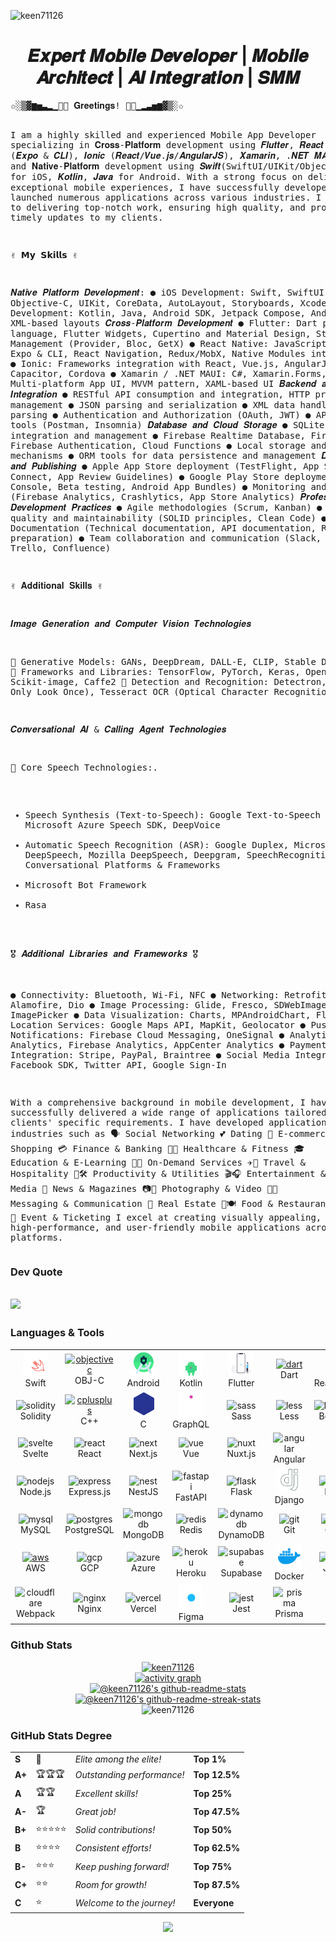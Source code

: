 <p align="left"> <img src="https://komarev.com/ghpvc/?username=keen71126&label=Profile%20views&color=0e75b6&style=flat" alt="keen71126" /> </p>

<h1 align="center">𝑬𝒙𝒑𝒆𝒓𝒕 𝑴𝒐𝒃𝒊𝒍𝒆 𝑫𝒆𝒗𝒆𝒍𝒐𝒑𝒆𝒓 | 𝑴𝒐𝒃𝒊𝒍𝒆 𝑨𝒓𝒄𝒉𝒊𝒕𝒆𝒄𝒕 | 𝑨𝑰 𝑰𝒏𝒕𝒆𝒈𝒓𝒂𝒕𝒊𝒐𝒏 | 𝑺𝑴𝑴</h1>

<div>
<pre>✩░▒▓▆▅▃▂▁👋😀 𝐆𝐫𝐞𝐞𝐭𝐢𝐧𝐠𝐬! 👋😄▁▂▃▅▆▓▒░✩

I am a highly skilled and experienced Mobile App Developer specializing in 𝐂𝐫𝐨𝐬𝐬-𝐏𝐥𝐚𝐭𝐟𝐨𝐫𝐦 development using 𝑭𝒍𝒖𝒕𝒕𝒆𝒓, 𝑹𝒆𝒂𝒄𝒕 𝑵𝒂𝒕𝒊𝒗𝒆 (𝑬𝒙𝒑𝒐 & 𝑪𝑳𝑰), 𝑰𝒐𝒏𝒊𝒄 (𝑹𝒆𝒂𝒄𝒕/𝑽𝒖𝒆.𝒋𝒔/𝑨𝒏𝒈𝒖𝒍𝒂𝒓𝑱𝑺), 𝑿𝒂𝒎𝒂𝒓𝒊𝒏, .𝑵𝑬𝑻 𝑴𝑨𝑼𝑰, and 𝐍𝐚𝐭𝐢𝐯𝐞-𝐏𝐥𝐚𝐭𝐟𝐨𝐫𝐦 development using 𝑺𝒘𝒊𝒇𝒕(SwiftUI/UIKit/Objective-C) for iOS, 𝑲𝒐𝒕𝒍𝒊𝒏, 𝑱𝒂𝒗𝒂 for Android. With a strong focus on delivering exceptional mobile experiences, I have successfully developed and launched numerous applications across various industries. I am dedicated to delivering top-notch work, ensuring high quality, and providing timely updates to my clients.

✌ 𝗠𝘆 𝗦𝗸𝗶𝗹𝗹𝘀 ✌

𝑵𝒂𝒕𝒊𝒗𝒆 𝑷𝒍𝒂𝒕𝒇𝒐𝒓𝒎 𝑫𝒆𝒗𝒆𝒍𝒐𝒑𝒎𝒆𝒏𝒕:
● iOS Development: Swift, SwiftUI, Objective-C, UIKit, CoreData, AutoLayout, Storyboards, Xcode
● Android Development: Kotlin, Java, Android SDK, Jetpack Compose, Android Studio, XML-based layouts
𝑪𝒓𝒐𝒔𝒔-𝑷𝒍𝒂𝒕𝒇𝒐𝒓𝒎 𝑫𝒆𝒗𝒆𝒍𝒐𝒑𝒎𝒆𝒏𝒕
● Flutter: Dart programming language, Flutter Widgets, Cupertino and Material Design, State Management (Provider, Bloc, GetX)
● React Native: JavaScript/TypeScript, Expo & CLI, React Navigation, Redux/MobX, Native Modules integration
● Ionic: Frameworks integration with React, Vue.js, AngularJS, Capacitor, Cordova
● Xamarin / .NET MAUI: C#, Xamarin.Forms, .NET Multi-platform App UI, MVVM pattern, XAML-based UI
𝑩𝒂𝒄𝒌𝒆𝒏𝒅 𝒂𝒏𝒅 𝑨𝑷𝑰 𝑰𝒏𝒕𝒆𝒈𝒓𝒂𝒕𝒊𝒐𝒏
● RESTful API consumption and integration, HTTP protocol management
● JSON parsing and serialization
● XML data handling and parsing
● Authentication and Authorization (OAuth, JWT)
● API testing tools (Postman, Insomnia)
𝑫𝒂𝒕𝒂𝒃𝒂𝒔𝒆 𝒂𝒏𝒅 𝑪𝒍𝒐𝒖𝒅 𝑺𝒕𝒐𝒓𝒂𝒈𝒆
● SQLite database integration and management
● Firebase Realtime Database, Firestore, Firebase Authentication, Cloud Functions
● Local storage and caching mechanisms
● ORM tools for data persistence and management
𝑫𝒆𝒑𝒍𝒐𝒚𝒎𝒆𝒏𝒕 𝒂𝒏𝒅 𝑷𝒖𝒃𝒍𝒊𝒔𝒉𝒊𝒏𝒈
● Apple App Store deployment (TestFlight, App Store Connect, App Review Guidelines)
● Google Play Store deployment (Play Console, Beta testing, Android App Bundles)
● Monitoring and analytics (Firebase Analytics, Crashlytics, App Store Analytics)
𝑷𝒓𝒐𝒇𝒆𝒔𝒔𝒊𝒐𝒏𝒂𝒍 𝑫𝒆𝒗𝒆𝒍𝒐𝒑𝒎𝒆𝒏𝒕 𝑷𝒓𝒂𝒄𝒕𝒊𝒄𝒆𝒔
● Agile methodologies (Scrum, Kanban)
● Code quality and maintainability (SOLID principles, Clean Code)
● Documentation (Technical documentation, API documentation, README preparation)
● Team collaboration and communication (Slack, Jira, Trello, Confluence)

✌ 𝐀𝐝𝐝𝐢𝐭𝐢𝐨𝐧𝐚𝐥 𝐒𝐤𝐢𝐥𝐥𝐬 ✌

𝑰𝒎𝒂𝒈𝒆 𝑮𝒆𝒏𝒆𝒓𝒂𝒕𝒊𝒐𝒏 𝒂𝒏𝒅 𝑪𝒐𝒎𝒑𝒖𝒕𝒆𝒓 𝑽𝒊𝒔𝒊𝒐𝒏 𝑻𝒆𝒄𝒉𝒏𝒐𝒍𝒐𝒈𝒊𝒆𝒔

🌟 Generative Models:
GANs, DeepDream, DALL-E, CLIP, Stable Diffusion
🌟 Frameworks and Libraries:
TensorFlow, PyTorch, Keras, OpenCV, Scikit-image, Caffe2
🌟 Detection and Recognition:
Detectron, YOLO (You Only Look Once), Tesseract OCR (Optical Character Recognition)

𝑪𝒐𝒏𝒗𝒆𝒓𝒔𝒂𝒕𝒊𝒐𝒏𝒂𝒍 𝑨𝑰 & 𝑪𝒂𝒍𝒍𝒊𝒏𝒈 𝑨𝒈𝒆𝒏𝒕 𝑻𝒆𝒄𝒉𝒏𝒐𝒍𝒐𝒈𝒊𝒆𝒔

🌟 Core Speech Technologies:.
- Speech Synthesis (Text-to-Speech): Google Text-to-Speech API, Microsoft Azure Speech SDK, DeepVoice
- Automatic Speech Recognition (ASR): Google Duplex, Microsoft DeepSpeech, Mozilla DeepSpeech, Deepgram, SpeechRecognition
🌟 Conversational Platforms & Frameworks
- Microsoft Bot Framework
- Rasa

🎖 𝑨𝒅𝒅𝒊𝒕𝒊𝒐𝒏𝒂𝒍 𝑳𝒊𝒃𝒓𝒂𝒓𝒊𝒆𝒔 𝒂𝒏𝒅 𝑭𝒓𝒂𝒎𝒆𝒘𝒐𝒓𝒌𝒔 🎖

● Connectivity: Bluetooth, Wi-Fi, NFC
● Networking: Retrofit, Alamofire, Dio
● Image Processing: Glide, Fresco, SDWebImage, ImagePicker
● Data Visualization: Charts, MPAndroidChart, Flare
● Location Services: Google Maps API, MapKit, Geolocator
● Push Notifications: Firebase Cloud Messaging, OneSignal
● Analytics: Google Analytics, Firebase Analytics, AppCenter Analytics
● Payment Integration: Stripe, PayPal, Braintree
● Social Media Integration: Facebook SDK, Twitter API, Google Sign-In

With a comprehensive background in mobile development, I have successfully delivered a wide range of applications tailored to my clients' specific requirements.
I have developed applications for industries such as
🗣️ Social Networking
💕 Dating
🛒 E-commerce & Shopping
💳 Finance & Banking
🏥💪 Healthcare & Fitness
🎓 Education & E-Learning
🚗🛵 On-Demand Services
✈️🏨 Travel & Hospitality
📅🛠️ Productivity & Utilities
🎬🎧 Entertainment & Media
📰 News & Magazines
📷🎥 Photography & Video
💬📱 Messaging & Communication
🏡 Real Estate
🍔🍽️ Food & Restaurant
🎫 Event & Ticketing
I excel at creating visually appealing, high-performance, and user-friendly mobile applications across multiple platforms.</pre>

</div>

### Dev Quote

## ![](https://quotes-github-readme.vercel.app/api?type=horizontal&theme=light)

### Languages & Tools

<table align="center">
  <tr>
      <td align="center" width="96">
          <a href="https://developer.apple.com/swift/" target="_blank" rel="noreferrer"> <img src="./assets/swift.svg" alt="swift" width="40" height="40"/> </a> 
      <br>Swift
    </td>
    <td align="center" width="96">
        <a href="https://developer.apple.com/library/archive/documentation/Cocoa/Conceptual/ProgrammingWithObjectiveC/Introduction/Introduction.html" target="_blank" rel="noreferrer"> <img src="https://www.vectorlogo.zone/logos/apple_objectivec/apple_objectivec-icon.svg" alt="objectivec" width="40" height="40"/> </a> 
      <br>OBJ-C
    </td>
    <td align="center" width="96">
          <a href="https://developer.android.com" target="_blank" rel="noreferrer"> <img src="./assets/android.gif" alt="android" width="40" height="40"/> </a> 
      <br>Android
    </td>
    <td align="center" width="96">
          <a href="https://kotlinlang.org" target="_blank" rel="noreferrer"> <img src="./assets/kotlin.gif" alt="kotlin" width="40" height="40"/> </a> 
      <br>Kotlin
    </td>
    <td align="center"  width="96">
          <a href="https://flutter.dev" target="_blank" rel="noreferrer"> <img src="./assets/flutter.gif" alt="flutter" width="40" height="40"/> </a> 
      <br>Flutter
    </td>
    <td align="center" width="96">
         <a href="https://dart.dev" target="_blank" rel="noreferrer"> <img src="https://www.vectorlogo.zone/logos/dartlang/dartlang-icon.svg" alt="dart" width="40" height="40"/> </a> 
      <br>Dart
    </td>
        <td align="center" width="96">
          <a href="https://reactnative.dev/" target="_blank" rel="noreferrer"> <img src="./assets/react.gif" alt="reactnative" width="40" height="40"/> </a> 
      <br>ReactNative
    </td>
    <td align="center" width="96">
          <a href="https://ionicframework.com" target="_blank" rel="noreferrer"> <img src="https://upload.wikimedia.org/wikipedia/commons/d/d1/Ionic_Logo.svg" alt="ionic" width="40" height="40"/> </a> 
      <br>Ionic
    </td>
    <td align="center" width="96">
         <a href="https://dotnet.microsoft.com/apps/xamarin" target="_blank" rel="noreferrer"> <img src="https://raw.githubusercontent.com/detain/svg-logos/780f25886640cef088af994181646db2f6b1a3f8/svg/xamarin.svg" alt="xamarin" width="40" height="40"/> </a> 
      <br>Xamarin
    </td>
  </tr>
  <tr>
    <td align="center"  width="96">
        <img src="https://skillicons.dev/icons?i=solidity" width="48" height="48" alt="solidity" />
      <br>Solidity
    </td>
    <td align="center" width="96">
          <a href="https://www.w3schools.com/cpp/" target="_blank" rel="noreferrer"> <img src="https://techstack-generator.vercel.app/cpp-icon.svg" alt="cplusplus" width="40" height="40"/> </a> 
      <br>C++
    </td>
    <td align="center" width="96">
          <a href="https://www.cprogramming.com/" target="_blank" rel="noreferrer"> <img src="./assets//c.gif" alt="c" width="40" height="40"/> </a> 
      <br>C
    </td>
    <td align="center" width="96">
          <a href="https://graphql.org" target="_blank" rel="noreferrer"> <img src="./assets/graphql.svg" alt="graphql" width="40" height="40"/> </a> 
      <br>GraphQL
    </td>
    <td align="center" width="96">
        <img src="https://techstack-generator.vercel.app/sass-icon.svg" width="48" height="48" alt="sass" />
      <br>Sass
    </td>
    <td align="center" width="96">
        <img src="https://skillicons.dev/icons?i=less" width="48" height="48" alt="less" />
      <br>Less
    </td>
    <td align="center" width="96">
        <img src="https://skillicons.dev/icons?i=bootstrap" width="48" height="48" alt="bootstrap" />
      <br>Bootstrap
    </td>
    <td align="center" width="96">
        <img src="https://skillicons.dev/icons?i=tailwind" width="48" height="48" alt="tailwind" />
      <br>Tailwind
    </td>
    <td align="center" width="96">
        <img src="https://skillicons.dev/icons?i=mui" width="48" height="48" alt="mui" />
      <br>MUI
    </td>
  </tr>
  <tr>
    <td align="center" width="96">
        <img src="https://skillicons.dev/icons?i=svelte" width="48" height="48" alt="svelte" />
      <br>Svelte
    </td>
    <td align="center"  width="96">
        <img src="https://techstack-generator.vercel.app/react-icon.svg" width="48" height="48" alt="react" />
      <br>React
    </td>
    <td align="center" width="96">
        <img src="https://skillicons.dev/icons?i=next" width="48" height="48" alt="next" />
      <br>Next.js
    </td>
    <td align="center" width="96">
        <img src="https://skillicons.dev/icons?i=vue" width="48" height="48" alt="vue" />
      <br>Vue
    </td>
    <td align="center" width="96">
        <img src="https://skillicons.dev/icons?i=nuxt" width="48" height="48" alt="nuxt" />
      <br>Nuxt.js
    </td>
    <td align="center" width="96">
        <img src="https://skillicons.dev/icons?i=angular" width="48" height="48" alt="angular" />
      <br>Angular
    </td>
    <td align="center" width="96">
        <img src="https://skillicons.dev/icons?i=lit" width="48" height="48" alt="lit" />
      <br>Lit
    </td>
    <td align="center" width="96">
        <img src="https://skillicons.dev/icons?i=ember" width="48" height="48" alt="ember" />
      <br>Ember.js
    </td>
    <td align="center" width="96">
        <img src="https://skillicons.dev/icons?i=solidjs" width="48" height="48" alt="solidjs" />
      <br>SolidJS
    </td>
  </tr>
  <tr>
    <td align="center"  width="96">
        <img src="https://skillicons.dev/icons?i=nodejs" width="48" height="48" alt="nodejs" />
      <br>Node.js
    </td>
    <td align="center" width="96">
        <img src="https://skillicons.dev/icons?i=express" width="48" height="48" alt="express" />
      <br>Express.js
    </td>
    <td align="center" width="96">
        <img src="https://skillicons.dev/icons?i=nest" width="48" height="48" alt="nest" />
      <br>NestJS
    </td>
    <td align="center" width="96">
        <img src="https://skillicons.dev/icons?i=fastapi" width="48" height="48" alt="fastapi" />
      <br>FastAPI
    </td>
    <td align="center" width="96">
        <img src="https://skillicons.dev/icons?i=flask" width="48" height="48" alt="flask" />
      <br>Flask
    </td>
    <td align="center" width="96">
          <a href="https://www.djangoproject.com/" target="_blank" rel="noreferrer"> <img src=".//assets//django.svg" alt="django" width="40" height="40"/> </a> 
      <br>Django
    </td>
    <td align="center" width="96">
        <img src="https://techstack-generator.vercel.app/python-icon.svg" width="48" height="48" alt="Python" />
      <br>Python
    </td>
    <td align="center" width="96">
        <img src="https://skillicons.dev/icons?i=laravel" width="48" height="48" alt="laravel" />
      <br>Laravel
    </td>
    <td align="center" width="96">
        <img src="https://skillicons.dev/icons?i=rails" width="48" height="48" alt="rails" />
      <br>RoR
    </td>
  </tr>
  <tr>
    <td align="center"  width="96">
        <img src="https://techstack-generator.vercel.app/mysql-icon.svg" width="48" height="48" alt="mysql" />
      <br>MySQL
    </td>
    <td align="center" width="96">
        <img src="https://skillicons.dev/icons?i=postgres" width="48" height="48" alt="postgres" />
      <br>PostgreSQL
    </td>
    <td align="center" width="96">
        <img src="https://skillicons.dev/icons?i=mongodb" width="48" height="48" alt="mongodb" />
      <br>MongoDB
    </td>
    <td align="center" width="96">
        <img src="https://skillicons.dev/icons?i=redis" width="48" height="48" alt="redis" />
      <br>Redis
    </td>
    <td align="center" width="96">
        <img src="https://skillicons.dev/icons?i=dynamodb" width="48" height="48" alt="dynamodb" />
      <br>DynamoDB
    </td>
    <td align="center" width="96">
        <img src="https://skillicons.dev/icons?i=git" width="48" height="48" alt="git" />
      <br>Git
    </td>
    <td align="center" width="96">
        <img src="https://techstack-generator.vercel.app/github-icon.svg" width="48" height="48" alt="github" />
      <br>GitHub
    </td>
    <td align="center" width="96">
        <img src="https://skillicons.dev/icons?i=gitlab" width="48" height="48" alt="gitlab" />
      <br>GitLab
    </td>
    <td align="center" width="96">
        <img src="https://skillicons.dev/icons?i=bitbucket" width="48" height="48" alt="bitbucket" />
      <br>Bitbucket
    </td>
  </tr>
  <tr>
    <td align="center"  width="96">
          <a href="https://aws.amazon.com" target="_blank" rel="noreferrer"> <img src="https://techstack-generator.vercel.app/aws-icon.svg" alt="aws" width="40" height="40"/> </a> 
      <br>AWS
    </td>
    <td align="center" width="96">
        <img src="https://skillicons.dev/icons?i=gcp" width="48" height="48" alt="gcp" />
      <br>GCP
    </td>
    <td align="center" width="96">
        <img src="https://skillicons.dev/icons?i=azure" width="48" height="48" alt="azure" />
      <br>Azure
    </td>
    <td align="center" width="96">
        <img src="https://skillicons.dev/icons?i=heroku" width="48" height="48" alt="heroku" />
      <br>Heroku
    </td>
    <td align="center" width="96">
        <img src="https://skillicons.dev/icons?i=supabase" width="48" height="48" alt="supabase" />
      <br>Supabase
    </td>
    <td align="center" width="96">
          <a href="https://www.docker.com/" target="_blank" rel="noreferrer"> <img src="./assets/docker.svg" alt="docker" width="40" height="40"/> </a> 
      <br>Docker
    </td>
    <td align="center" width="96">
        <img src="https://skillicons.dev/icons?i=jenkins" width="48" height="48" alt="jenkins" />
      <br>Jenkins
    </td>
    <td align="center" width="96">
        <img src="https://techstack-generator.vercel.app/kubernetes-icon.svg" width="48" height="48" alt="kubernetes" />
      <br>Kubernetes
    </td>
    <td align="center" width="96">
        <img src="https://skillicons.dev/icons?i=terraform" width="48" height="48" alt="terraform" />
      <br>Terraform
    </td>
  </tr>
  <tr>
    <td align="center" width="96">
        <img src="https://techstack-generator.vercel.app/webpack-icon.svg" width="48" height="48" alt="cloudflare" />
      <br>Webpack
    </td>
    <td align="center" width="96">
        <img src="https://techstack-generator.vercel.app/nginx-icon.svg" width="48" height="48" alt="nginx" />
      <br>Nginx
    </td>
    <td align="center" width="96">
        <img src="https://skillicons.dev/icons?i=vercel" width="48" height="48" alt="vercel" />
      <br>Vercel
    </td>
    <td align="center" width="96">
          <a href="https://www.figma.com/" target="_blank" rel="noreferrer"> <img src="./assets/figma.gif" alt="figma" width="40" height="40"/> </a> 
      <br>Figma
    </td>
    <td align="center" width="96">
        <img src="https://techstack-generator.vercel.app/jest-icon.svg" width="48" height="48" alt="jest" />
      <br>Jest
    </td>
    <td align="center" width="96">
        <img src="https://skillicons.dev/icons?i=prisma" width="48" height="48" alt="prisma" />
      <br>Prisma
    </td>
    <td align="center" width="96">
        <img src="https://skillicons.dev/icons?i=ai" width="48" height="48" alt="ai" />
      <br>AI
    </td>
    <td align="center" width="96">
        <img src="https://skillicons.dev/icons?i=bash" width="48" height="48" alt="bash" />
      <br>Bash
    </td>
     <td align="center" width="96">
        <img src="https://techstack-generator.vercel.app/java-icon.svg" width="48" height="48" alt="bash" />
      <br>Java
    </td>
  </tr>
</table>

### Github Stats

<div align="center"><a href="https://github.com/keen71126?tab=achievements"><img src="https://github-profile-trophy.vercel.app/?username=keen71126&theme=onestar&no-frame=false" alt="keen71126"/></a></div>
<div align="center">
<a href="https://github.com/keen71126">
<img src="https://github-readme-activity-graph.vercel.app/graph?username=keen71126&theme=react-dark&hide_border=false&hide_title=false&area=true&custom_title=Total%20contribution%20graph%20in%20all%20repo" alt="activity graph">
</a>
</div>
<div align="center">
 <a href="https://github.com/keen71126?tab=repositories"><img src="https://github-readme-stats.vercel.app/api?username=keen71126&theme=gotham&show_icons=true&count_private=true&hide_border=false" alt="@keen71126's github-readme-stats"/></a>
<a href="https://github.com/keen71126?tab=stars"><img src="https://github-readme-streak-stats.herokuapp.com?user=keen71126&theme=gotham&hide_border=false&date_format=M%20j%5B%2C%20Y%5D" alt="@keen71126's github-readme-streak-stats"/></a>
</div>
<div align="center">
<img src="https://github-readme-stats-one-bice.vercel.app/api/top-langs?username=keen71126&theme=gotham&hide_border=false&show_icons=true&locale=en&layout=compact" alt="keen71126"/>
</div>

### GitHub Stats Degree

<div align="left">
<table>
<tr>
<td><strong>S</strong></td>
<td>👑</td>
<td><em>Elite among the elite!</em></td>
<td><strong>Top 1%</strong></td>
</tr>
<tr>
<td><strong>A+</strong></td>
<td>🏆🏆🏆</td>
<td><em>Outstanding performance!</em></td>
<td><strong>Top 12.5%</strong></td>
</tr>
<tr>
<td><strong>A</strong></td>
<td>🏆🏆</td>
<td><em>Excellent skills!</em></td>
<td><strong>Top 25%</strong></td>
</tr>
<tr>
<td><strong>A-</strong></td>
<td>🏆</td>
<td><em>Great job!</em></td>
<td><strong>Top 47.5%</strong></td>
</tr>
<tr>
<td><strong>B+</strong></td>
<td>⭐⭐⭐⭐⭐</td>
<td><em>Solid contributions!</em></td>
<td><strong>Top 50%</strong></td>
</tr>
<tr>
<td><strong>B</strong></td>
<td>⭐⭐⭐⭐</td>
<td><em>Consistent efforts!</em></td>
<td><strong>Top 62.5%</strong></td>
</tr>
<tr>
<td><strong>B-</strong></td>
<td>⭐⭐⭐</td>
<td><em>Keep pushing forward!</em></td>
<td><strong>Top 75%</strong></td>
</tr>
<tr>
<td><strong>C+</strong></td>
<td>⭐⭐</td>
<td><em>Room for growth!</em></td>
<td><strong>Top 87.5%</strong></td>
</tr>
<tr>
<td><strong>C</strong></td>
<td>⭐</td>
<td><em>Welcome to the journey!</em></td>
<td><strong>Everyone</strong></td>
</tr>
</table>
</div>

<p align="center">
  <img src="https://capsule-render.vercel.app/api?type=waving&color=gradient&height=65&section=footer"/>
</p>
